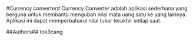 #Currency converter#
Currency Converter adalah aplikasi sederhana yang berguna untuk membantu mengubah nilai mata uang satu ke yang lainnya. Aplikasi ini dapat memperbaharui nilai tukar terakhir setiap saat.

##Authors##
tok3cang